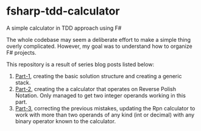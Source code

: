 # fsharp-tdd-calculator
A simple calculator in TDD approach using F#

The whole codebase may seem a deliberate effort to make a simple thing overly complicated. 
However, my goal was to understand how to organize F# projects.

This repository is a result of series blog posts listed below:

1. [Part-1](http://zpbappi.com/simple-calculator-using-tdd-in-fsharp-part-1/),
creating the basic solution structure and creating a generic stack.
2. [Part-2](http://zpbappi.com/simple-calculator-using-tdd-in-fsharp-part-2/), 
creating the a calculator that operates on Reverse Polish Notation.
Only managed to get two integer operands working in this part.
3. [Part-3](http://zpbappi.com/simple-calculator-using-tdd-in-fsharp-part-3/),
correcting the previous mistakes, updating the Rpn calculator to work with 
more than two operands of any kind (int or decimal) with any binary operator
known to the calculator.
